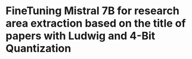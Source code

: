# FineTuning Mistral 7B for research area extraction based on the title of papers with Ludwig and 4-Bit Quantization
